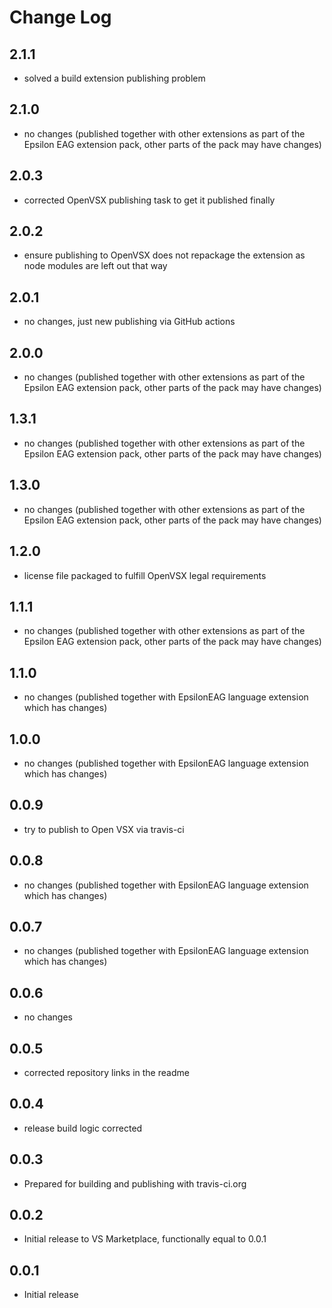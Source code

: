 # Change Log

## 2.1.1
- solved a build extension publishing problem   

## 2.1.0
- no changes (published together with other extensions as part of the Epsilon EAG extension pack, other parts of the pack may have changes)

## 2.0.3
- corrected OpenVSX publishing task to get it published finally

## 2.0.2
- ensure publishing to OpenVSX does not repackage the extension as node modules are left out that way  

## 2.0.1
- no changes, just new publishing via GitHub actions

## 2.0.0
- no changes (published together with other extensions as part of the Epsilon EAG extension pack, other parts of the pack may have changes)

## 1.3.1
- no changes (published together with other extensions as part of the Epsilon EAG extension pack, other parts of the pack may have changes)

## 1.3.0
- no changes (published together with other extensions as part of the Epsilon EAG extension pack, other parts of the pack may have changes)

## 1.2.0
- license file packaged to fulfill OpenVSX legal requirements

## 1.1.1
- no changes (published together with other extensions as part of the Epsilon EAG extension pack, other parts of the pack may have changes)

## 1.1.0
- no changes (published together with EpsilonEAG language extension which has changes)

## 1.0.0
- no changes (published together with EpsilonEAG language extension which has changes)

## 0.0.9
- try to publish to Open VSX via travis-ci

## 0.0.8
- no changes (published together with EpsilonEAG language extension which has changes)

## 0.0.7
- no changes (published together with EpsilonEAG language extension which has changes)

## 0.0.6
- no changes

## 0.0.5
- corrected repository links in the readme 

## 0.0.4
- release build logic corrected

## 0.0.3
- Prepared for building and publishing with travis-ci.org

## 0.0.2
- Initial release to VS Marketplace, functionally equal to 0.0.1

## 0.0.1
- Initial release
